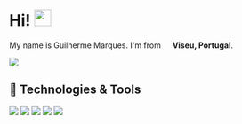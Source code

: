 # Hi! <img src="https://thumbs.gfycat.com/MeatyEnchantingAdder.webp" width="30px">

My name is Guilherme Marques. I'm from <img src="https://findicons.com/files/icons/1015/world_cup_flags/128/portugal.png" width="13"/> <strong>Viseu, Portugal</strong>. <br>

![](https://komarev.com/ghpvc/?username=devguimarques&color=informational)

## 🔧 Technologies & Tools
![](https://img.shields.io/badge/Code-VisualStudioCode-informational?style=flat&logo=visual-studio-code&logoColor=white&color=informational)
![](https://img.shields.io/badge/Code-Python-informational?style=flat&logo=python&logoColor=white&color=informational)
![](https://img.shields.io/badge/Code-JavaScript-informational?style=flat&logo=javascript&logoColor=white&color=informational)
![](https://img.shields.io/badge/Code-HTML5-informational?style=flat&logo=html5&logoColor=white&color=informational)
![](https://img.shields.io/badge/Code-CSS3-informational?style=flat&logo=css3&logoColor=white&color=informational)
